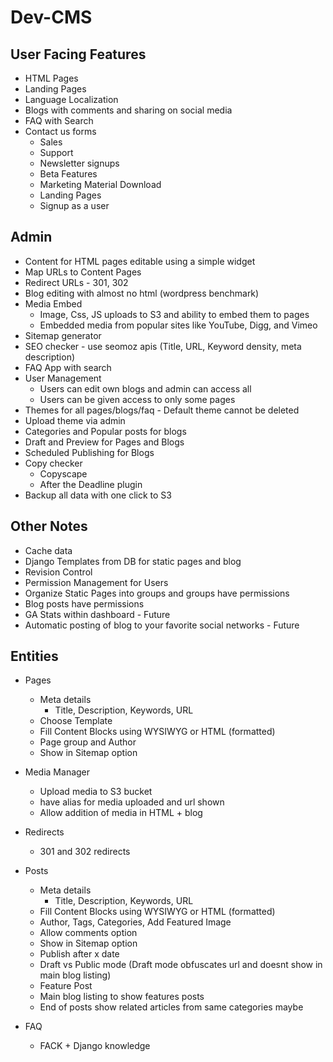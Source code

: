 # Dev-CMS


## User Facing Features

* HTML Pages
* Landing Pages
* Language Localization
* Blogs with comments and sharing on social media
* FAQ with Search
* Contact us forms
  - Sales
  - Support
  - Newsletter signups
  - Beta Features
  - Marketing Material Download
  - Landing Pages
  - Signup as a user
  


## Admin

* Content for HTML pages editable using a simple widget
* Map URLs to Content Pages
* Redirect URLs - 301, 302
* Blog editing with almost no html (wordpress benchmark)
* Media Embed 
    - Image, Css, JS uploads to S3 and ability to embed them to pages
    - Embedded media from popular sites like YouTube, Digg, and Vimeo
* Sitemap generator
* SEO checker - use seomoz apis
    (Title, URL, Keyword density, meta description)
* FAQ App with search
* User Management
    - Users can edit own blogs and admin can access all
    - Users can be given access to only some pages
* Themes for all pages/blogs/faq - Default theme cannot be deleted
* Upload theme via admin
* Categories and Popular posts for blogs
* Draft and Preview for Pages and Blogs
* Scheduled Publishing for Blogs
* Copy checker
    - Copyscape
    - After the Deadline plugin
* Backup all data with one click to S3



## Other Notes

* Cache data
* Django Templates from DB for static pages and blog
* Revision Control
* Permission Management for Users
* Organize Static Pages into groups and groups have permissions
* Blog posts have permissions
* GA Stats within dashboard - Future
* Automatic posting of blog to your favorite social networks - Future




## Entities

* Pages
  - Meta details
    - Title, Description, Keywords, URL
  - Choose Template
  - Fill Content Blocks using WYSIWYG or HTML (formatted)
  - Page group and Author
  - Show in Sitemap option
  
* Media Manager
  - Upload media to S3 bucket
  - have alias for media uploaded and url shown
  - Allow addition of media in HTML + blog
  
* Redirects
  - 301 and 302 redirects
  
* Posts
  - Meta details
    - Title, Description, Keywords, URL
  - Fill Content Blocks using WYSIWYG or HTML (formatted)
  - Author, Tags, Categories, Add Featured Image
  - Allow comments option
  - Show in Sitemap option
  - Publish after x date
  - Draft vs Public mode (Draft mode obfuscates url and doesnt show in main blog listing)
  - Feature Post
  - Main blog listing to show features posts
  - End of posts show related articles from same categories maybe
  
* FAQ
  - FACK + Django knowledge

